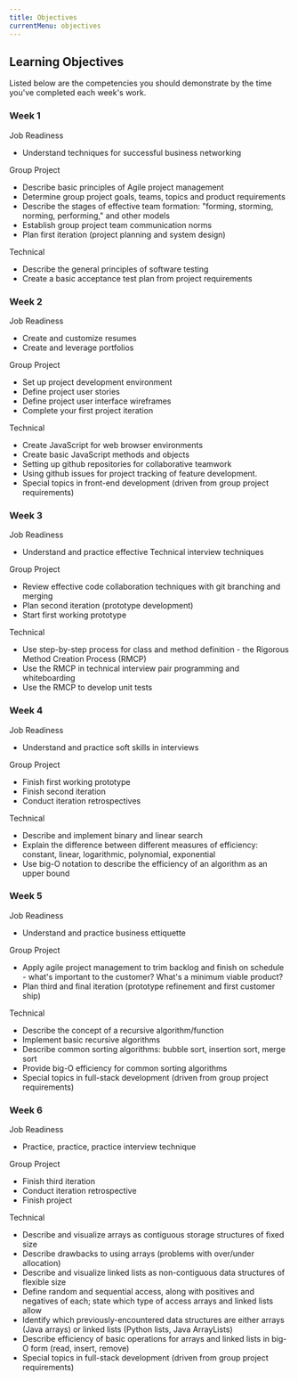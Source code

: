 ```yaml
---
title: Objectives
currentMenu: objectives
---
```


## Learning Objectives

Listed below are the competencies you should demonstrate by the time you've completed each week's work.

### Week 1

Job Readiness

* Understand techniques for successful business networking

Group Project

* Describe basic principles of Agile project management
* Determine group project goals, teams, topics and product requirements
* Describe the stages of effective team formation: "forming, storming, norming, performing," and other models
* Establish group project team communication norms
* Plan first iteration (project planning and system design)

Technical

* Describe the general principles of software testing
* Create a basic acceptance test plan from project requirements


### Week 2


Job Readiness

* Create and customize resumes
* Create and leverage portfolios

Group Project

* Set up project development environment
* Define project user stories
* Define project user interface wireframes
* Complete your first project iteration

Technical

* Create JavaScript for web browser environments
* Create basic JavaScript methods and objects
* Setting up github repositories for collaborative teamwork
* Using github issues for project tracking of feature development.
* Special topics in front-end development (driven from group project requirements)


### Week 3

Job Readiness

* Understand and practice effective Technical interview techniques

Group Project

* Review effective code collaboration techniques with git branching and merging
* Plan second iteration (prototype development)
* Start first working prototype

Technical
* Use step-by-step process for class and method definition - the Rigorous Method Creation Process (RMCP)
* Use the RMCP in technical interview pair programming and whiteboarding
* Use the RMCP to develop unit tests

### Week 4

Job Readiness

* Understand and practice soft skills in interviews

Group Project

* Finish first working prototype
* Finish second iteration
* Conduct iteration retrospectives

Technical

* Describe and implement binary and linear search
* Explain the difference between different measures of efficiency: constant, linear, logarithmic, polynomial, exponential
* Use big-O notation to describe the efficiency of an algorithm as an upper bound

### Week 5

Job Readiness

* Understand and practice business ettiquette

Group Project

* Apply agile project management to trim backlog and finish on schedule - what's important to the customer? What's a minimum viable product?
* Plan third and final iteration (prototype refinement and first customer ship)

Technical

* Describe the concept of a recursive algorithm/function
* Implement basic recursive algorithms
* Describe common sorting algorithms: bubble sort, insertion sort, merge sort
* Provide big-O efficiency for common sorting algorithms
* Special topics in full-stack development (driven from group project requirements)

### Week 6

Job Readiness

* Practice, practice, practice interview technique

Group Project

* Finish third iteration
* Conduct iteration retrospective
* Finish project

Technical

* Describe and visualize arrays as contiguous storage structures of fixed size
* Describe drawbacks to using arrays (problems with over/under allocation)
* Describe and visualize linked lists as non-contiguous data structures of flexible size
* Define random and sequential access, along with positives and negatives of each; state which type of access arrays and linked lists allow
* Identify which previously-encountered data structures are either arrays (Java arrays) or linked lists (Python lists, Java ArrayLists)
* Describe efficiency of basic operations for arrays and linked lists in big-O form (read, insert, remove)
* Special topics in full-stack development (driven from group project requirements)
